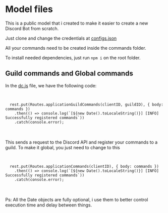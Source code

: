 # Model files

This is a public model that i created to make it easier to create a new Discord Bot from scratch.

Just clone and change the credentials at [configs.json](https://github.com/MgRibeir0/DiscordSlashBot/blob/master/config.json)

All your commands need to be created inside the commands folder.

To install needed dependencies, just run `npm i` on the root folder.

## Guild commands and Global commands

In the [dc.js](https://github.com/MgRibeir0/DiscordSlashBot/blob/master/dc.js) file, we have the following code:

</br>

<code>
  rest.put(Routes.applicationGuildCommands(clientID, guildID), { body: commands })
    .then(() => console.log(`[${new Date().toLocaleString()}] [INFO] Successfully registered commands`))
    .catch(console.error);
</code>

</br>
</br>

This sends a request to the Discord API and register your commands to a guild.
To make it global, you just need to change to this

</br>

<code>
  rest.put(Routes.applicationCommands(clientID), { body: commands })
    .then(() => console.log(`[${new Date().toLocaleString()}] [INFO] Successfully registered commands`))
    .catch(console.error);
</code>

</br>
</br>

Ps: All the Date objects are fully optional, i use them to better control execution time and delay between things.

</br>

